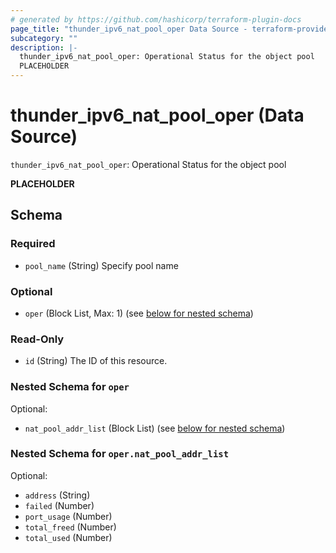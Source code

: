 ```yaml
---
# generated by https://github.com/hashicorp/terraform-plugin-docs
page_title: "thunder_ipv6_nat_pool_oper Data Source - terraform-provider-thunder"
subcategory: ""
description: |-
  thunder_ipv6_nat_pool_oper: Operational Status for the object pool
  PLACEHOLDER
---
```


# thunder_ipv6_nat_pool_oper (Data Source)

`thunder_ipv6_nat_pool_oper`: Operational Status for the object pool

__PLACEHOLDER__



<!-- schema generated by tfplugindocs -->
## Schema

### Required

- `pool_name` (String) Specify pool name

### Optional

- `oper` (Block List, Max: 1) (see [below for nested schema](#nestedblock--oper))

### Read-Only

- `id` (String) The ID of this resource.

<a id="nestedblock--oper"></a>
### Nested Schema for `oper`

Optional:

- `nat_pool_addr_list` (Block List) (see [below for nested schema](#nestedblock--oper--nat_pool_addr_list))

<a id="nestedblock--oper--nat_pool_addr_list"></a>
### Nested Schema for `oper.nat_pool_addr_list`

Optional:

- `address` (String)
- `failed` (Number)
- `port_usage` (Number)
- `total_freed` (Number)
- `total_used` (Number)


